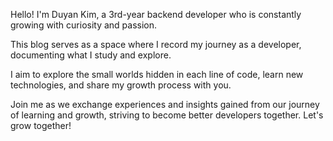Hello!
I'm Duyan Kim, a 3rd-year backend developer who is constantly growing with curiosity and passion.

This blog serves as a space where I record my journey as a developer, documenting what I study and explore.

I aim to explore the small worlds hidden in each line of code, learn new technologies, and share my growth process with you.

Join me as we exchange experiences and insights gained from our journey of learning and growth, striving to become better developers together. Let's grow together!